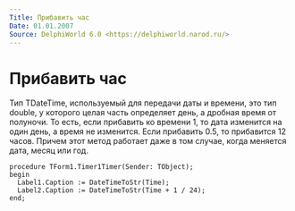 ```yaml
---
Title: Прибавить час
Date: 01.01.2007
Source: DelphiWorld 6.0 <https://delphiworld.narod.ru/>
---
```



Прибавить час
=============

Тип TDateTime, используемый для передачи даты и времени, это тип double,
у которого целая часть определяет день, а дробная время от полуночи. То
есть, если прибавить ко времени 1, то дата изменится на один день, а
время не изменится. Если прибавить 0.5, то прибавится 12 часов. Причем
этот метод работает даже в том случае, когда меняется дата, месяц или
год.

    procedure TForm1.Timer1Timer(Sender: TObject);
    begin
      Label1.Caption := DateTimeToStr(Time);
      Label2.Caption := DateTimeToStr(Time + 1 / 24);
    end;


